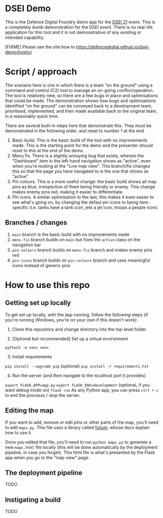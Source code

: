 # DSEI Demo

This is the Defence Digital Foundry demo app for the [DSEI 21](https://www.dsei.co.uk/welcome) event. This is a completely dumb demonstration for the DSEI event. There is no real-life application for this tool and it is not demonstrative of any existing or intended capability.

[FIXME] Please see the site how to https://defencedigital.github.io/dsei-demo/howto/

# Script / approach

The scenario here is one in which there is a team "on the ground" using a command and control (C2) tool to manage an on-going conflict/operation. The tool is relatively new, so there are a few bugs in place and optimisations that could be made. The demonstration shows how bugs and optimisations identified "on the ground" can be conveyed back to a development team, prioritised, implemented, and then made available back to the original team, in a reasonably quick time.

There are several built-in steps here that demonstrate this. They must be demonstrated in the following order, and reset to number 1 at the end.

1. Basic build. This is the basic build of the tool with no improvements made. This is the starting point for the demo and the presenter should reset to this at the end of the demo.
2. Menu fix. There is a slightly annoying bug that exists, wherein the "Dashboard" item in the left-hand navigation shows as "active", even when you're looking at the "Live map view". This branch/fix changes this so that the page you have navigated to is the one that shows as "active".
3. Pin colours. This is a more useful change: the basic build shows all map pins as blue, irrespective of them being friendly or enemy. This change makes enemy pins red, making it easier to differentiate.
4. Pin icons. A similar optimisation to the last, this makes it even easier to see what's going on, by changing the defaul pin icons to being item-specific (i.e. tanks have a tank icon, jets a jet icon, troops a people icon).

## Branches / changes

1. `main` branch is the basic build with no improvements made
2. `menu-fix` branch builds on `main` but fixes the `active` class on the navigation bar
3. `pin-colours` branch builds on `menu-fix` branch and makes enemy pins red
4. `pin-icons` branch builds on `pin-colours` branch and uses meaningful icons instead of generic pins

# How to use this repo

## Getting set up locally

To get set up locally, with the app running, follow the following steps (if you're running Windows, you're on your own if this doesn't work):

1. Clone this repository and change directory into the top-level folder

2. [Optional but recommended] Set up a virtual environment

`python3 -m venv venv`

3. Install requirements

`pip install --upgrade pip` (optional)
`pip install -r requirements.txt`

4. Run the server (and then navigate to the localhost port it provides)

`export FLASK_APP=app.py`
`export FLASK_ENV=development` (optional, if you want debug mode on)
`flask run`
As any Python app, you can press `ctrl + c` to end the processs / stop the server.

## Editing the map

If you want to add, remove or edit pins or other parts of the map, you'll need to edit `maps.py`. This file uses a library called [folium](http://python-visualization.github.io/folium/quickstart.html), whose docs explain how to use it.

Once you edited that file, you'll need to run `python maps.py` to generate a new `maps.html` file locally (this will be done automatically by the deployment pipeline, in case you forget). This html file is what's presented by the Flask app when you go to the "map view" page.

## The deployment pipeline

TODO

## Instigating a build

TODO
